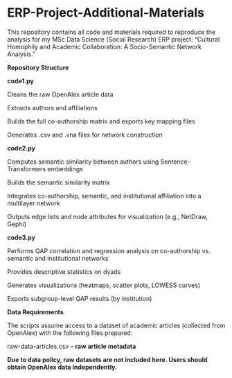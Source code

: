 # ERP-Project-Additional-Materials
This repository contains all code and materials required to reproduce the analysis for my MSc Data Science (Social Research) ERP project: “Cultural Homophily and Academic Collaboration: A Socio-Semantic Network Analysis.”

****Repository Structure****


**code1.py**

Cleans the raw OpenAlex article data

Extracts authors and affiliations

Builds the full co-authorship matrix and exports key mapping files

Generates .csv and .vna files for network construction

**code2.py**

Computes semantic similarity between authors using Sentence-Transformers embeddings

Builds the semantic similarity matrix

Integrates co-authorship, semantic, and institutional affiliation into a multilayer network

Outputs edge lists and node attributes for visualization (e.g., NetDraw, Gephi)

**code3.py**

Performs QAP correlation and regression analysis on co-authorship vs. semantic and institutional networks

Provides descriptive statistics on dyads

Generates visualizations (heatmaps, scatter plots, LOWESS curves)

Exports subgroup-level QAP results (by institution)


**Data Requirements**

The scripts assume access to a dataset of academic articles (collected from OpenAlex) with the following files prepared:

raw-data-articles.csv – **raw article metadata**


**Due to data policy, raw datasets are not included here. Users should obtain OpenAlex data independently.**
